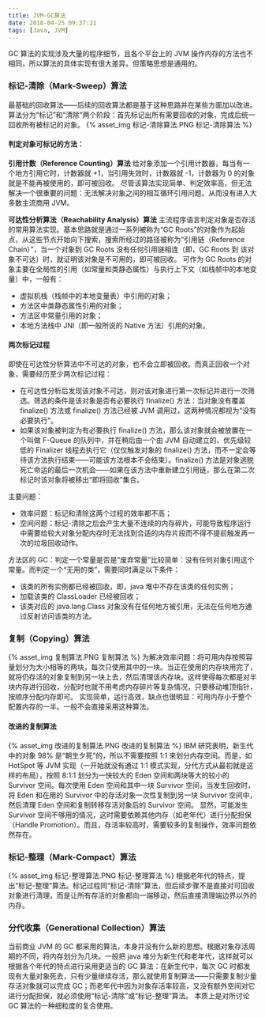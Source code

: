 ```yaml
---
title: JVM-GC算法
date: 2018-04-25 09:37:21
tags: [Java, JVM]
---
```

GC 算法的实现涉及大量的程序细节，且各个平台上的 JVM 操作内存的方法也不相同，所以算法的具体实现有很大差异。但策略思想是通用的。

### 标记-清除（Mark-Sweep）算法
最基础的回收算法——后续的回收算法都是基于这种思路并在某些方面加以改进。
算法分为“标记”和“清除”两个阶段：首先标记出所有需要回收的对象，完成后统一回收所有被标记的对象。
{% asset_img 标记-清除算法.PNG 标记-清除算法 %}

#### 判定对象可标记的方法：
**引用计数（Reference Counting）算法**
给对象添加一个引用计数器，每当有一个地方引用它时，计数器就 +1，当引用失效时，计数器就 -1，计数器为 0 的对象就是不能再被使用的，即可被回收。
尽管该算法实现简单、判定效率高，但无法解决一个很重要的问题：无法解决对象之间的相互循环引用问题。从而没有进入大多数主流商用 JVM。

**可达性分析算法（Reachability Analysis）算法**
主流程序语言判定对象是否存活的常用算法实现。基本思路就是通过一系列被称为“GC Roots”的对象作为起始点，从这些节点开始向下搜索，搜索所经过的路径被称为“引用链（Reference Chain）”，当一个对象到 GC Roots 没有任何引用链相连（即，GC Roots 到 该对象不可达）时，就证明该对象是不可用的，即可被回收。
可作为 GC Roots 的对象主要在全局性的引用（如常量和类静态属性）与执行上下文（如栈帧中的本地变量）中，一般有：
* 虚拟机栈（栈帧中的本地变量表）中引用的对象；
* 方法区中类静态属性引用的对象；
* 方法区中常量引用的对象；
* 本地方法栈中 JNI（即一般所说的 Native 方法）引用的对象。

#### 两次标记过程
即使在可达性分析算法中不可达的对象，也不会立即被回收。而真正回收一个对象，需要经历至少两次标记过程：
* 在可达性分析后发现该对象不可达，则对该对象进行第一次标记并进行一次筛选。筛选的条件是该对象是否有必要执行 finalize() 方法：当对象没有覆盖 finalize() 方法或 finalize() 方法已经被 JVM 调用过，这两种情况都视为“没有必要执行”。
* 如果该对象被判定为有必要执行 finalize() 方法，那么该对象就会被放置在一个叫做 F-Queue 的队列中，并在稍后由一个由 JVM 自动建立的、优先级较低的 Finalizer 线程去执行它（仅仅触发对象的 finalize() 方法，而不一定会等待该方法执行结束——可能该方法根本不会结束）。finalize() 方法是对象逃脱死亡命运的最后一次机会——如果在该方法中重新建立引用链，那么在第二次标记时该对象将被移出“即将回收”集合。

主要问题：
* 效率问题：标记和清除这两个过程的效率都不高；
* 空间问题：标记-清除之后会产生大量不连续的内存碎片，可能导致程序运行中需要给较大对象分配内存时无法找到合适的内存片段而不得不提前触发再一次的垃圾回收动作。

方法区的 GC：判定一个常量是否是“废弃常量”比较简单：没有任何对象引用这个常量。而判定一个“无用的类”，需要同时满足以下条件：
* 该类的所有实例都已经被回收，即，java 堆中不存在该类的任何实例；
* 加载该类的 ClassLoader 已经被回收；
* 该类对应的 java.lang.Class 对象没有在任何地方被引用，无法在任何地方通过反射访问该类的方法。

### 复制（Copying）算法
{% asset_img 复制算法.PNG 复制算法 %}
为解决效率问题：将可用内存按照容量划分为大小相等的两块，每次只使用其中的一块。当正在使用的内存块用完了，就将仍存活的对象复制到另一块上去，然后清理该内存块。这样使得每次都是对半块内存进行回收，分配时也就不用考虑内存碎片等复杂情况，只要移动堆顶指针，按顺序分配内存即可。
实现简单，运行高效，缺点也很明显：可用内存小于整个配置内存的一半。一般不会直接采用这种算法。

#### 改进的复制算法
{% asset_img 改进的复制算法.PNG 改进的复制算法 %}
IBM 研究表明，新生代中的对象 98% 是“朝生夕死”的，所以不需要按照 1:1 来划分内存空间。而是，如 HotSpot 等 JVM 实现（一开始就没有通过 1:1 模式实现，分代方式从最初就是这样的布局），按照 8:1:1 划分为一快较大的 Eden 空间和两块等大的较小的 Survivor 空间。每次使用 Eden 空间和其中一块 Survivor 空间，当发生回收时，将 Eden 和在用的 Survivor 中的存活对象一次性复制到另一块 Survivor 空间中，然后清理 Eden 空间和复制转移存活对象后的 Survivor 空间。
显然，可能发生 Survivor 空间不够用的情况，这时需要依赖其他内存（如老年代）进行分配担保（Handle Promotion）。而且，存活率较高时，需要较多的复制操作，效率问题依然存在。

### 标记-整理（Mark-Compact）算法
{% asset_img 标记-整理算法.PNG 标记-整理算法 %}
根据老年代的特点，提出“标记-整理”算法。标记过程同“标记-清除”算法，但后续步骤不是直接对可回收对象进行清理，而是让所有存活的对象都向一端移动，然后直接清理端边界以外的内存。

### 分代收集（Generational Collection）算法
当前商业 JVM 的 GC 都采用的算法，本身并没有什么新的思想。根据对象存活周期的不同，将内存划分为几块。一般把 java 堆分为新生代和老年代，这样就可以根据各个年代的特点进行采用更适当的 GC 算法：在新生代中，每次 GC 时都发现有大量对象死去，只有少量继续存活，那么就使用复制算法——只需要复制少量存活对象就可以完成 GC；而老年代中因为对象存活率较高，又没有额外空间对它进行分配担保，就必须使用“标记-清除”或“标记-整理”算法。
本质上是对所讨论 GC 算法的一种细粒度的复合使用。
